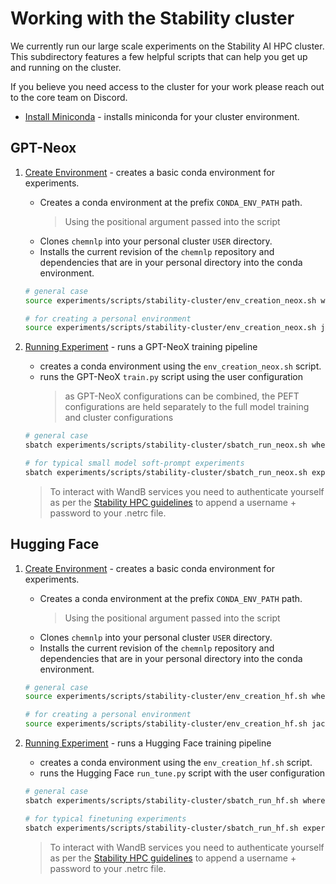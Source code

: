 # Working with the Stability cluster

We currently run our large scale experiments on the Stability AI HPC cluster.
This subdirectory features a few helpful scripts that can help you get up and
running on the cluster.

If you believe you need access to the cluster for your work please reach out
to the core team on Discord.

- [Install Miniconda](scripts/stability-cluster/miniconda_install.sh) -
  installs miniconda for your cluster environment.

## GPT-Neox

1. [Create Environment](scripts/stability-cluster/env_creation_neox.sh) -
   creates a basic conda environment for experiments.

   - Creates a conda environment at the prefix `CONDA_ENV_PATH` path.
     > Using the positional argument passed into the script
   - Clones `chemnlp` into your personal cluster `USER` directory.
   - Installs the current revision of the `chemnlp` repository and
     dependencies that are in your personal directory into the conda environment.

   ```bash
   # general case
   source experiments/scripts/stability-cluster/env_creation_neox.sh where/to/store/conda where/to/build/conda/from

   # for creating a personal environment
   source experiments/scripts/stability-cluster/env_creation_neox.sh jack jack
   ```

2. [Running Experiment](scripts/stability-cluster/sbatch_run_neox.sh) -
   runs a GPT-NeoX training pipeline

   - creates a conda environment using the `env_creation_neox.sh` script.
   - runs the GPT-NeoX `train.py` script using the user configuration
     > as GPT-NeoX configurations can be combined, the PEFT configurations are held
     > separately to the full model training and cluster configurations

   ```bash
   # general case
   sbatch experiments/scripts/stability-cluster/sbatch_run_neox.sh where/to/store/conda where/to/build/conda/from <cluster-config-name.yml> <training-config-names.yml>

   # for typical small model soft-prompt experiments
   sbatch experiments/scripts/stability-cluster/sbatch_run_neox.sh experiments/my-experiment jack cluster_setup.yml 160M.yml soft_prompt.yml
   ```

   > To interact with WandB services you need to authenticate yourself as per the [Stability HPC guidelines](https://www.notion.so/stabilityai/Stability-HPC-Cluster-User-Guide-226c46436df94d24b682239472e36843) to append a username + password to your .netrc file.

## Hugging Face

1. [Create Environment](scripts/stability-cluster/env_creation_hf.sh) -
   creates a basic conda environment for experiments.

   - Creates a conda environment at the prefix `CONDA_ENV_PATH` path.
     > Using the positional argument passed into the script
   - Clones `chemnlp` into your personal cluster `USER` directory.
   - Installs the current revision of the `chemnlp` repository and
     dependencies that are in your personal directory into the conda environment.

   ```bash
   # general case
   source experiments/scripts/stability-cluster/env_creation_hf.sh where/to/store/conda where/to/build/conda/from

   # for creating a personal environment
   source experiments/scripts/stability-cluster/env_creation_hf.sh jack jack
   ```

2. [Running Experiment](scripts/stability-cluster/sbatch_run_hf.sh) -
   runs a Hugging Face training pipeline

   - creates a conda environment using the `env_creation_hf.sh` script.
   - runs the Hugging Face `run_tune.py` script with the user configuration

   ```bash
   # general case
   sbatch experiments/scripts/stability-cluster/sbatch_run_hf.sh where/to/store/conda where/to/build/conda/from <training-config-name.yml>

   # for typical finetuning experiments
   sbatch experiments/scripts/stability-cluster/sbatch_run_hf.sh experiments/my-experiment 160M.yml
   ```

   > To interact with WandB services you need to authenticate yourself as per the [Stability HPC guidelines](https://www.notion.so/stabilityai/Stability-HPC-Cluster-User-Guide-226c46436df94d24b682239472e36843) to append a username + password to your .netrc file.
